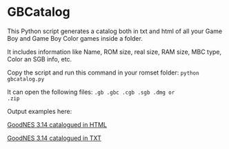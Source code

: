 GBCatalog
=========

This Python script generates a catalog both in txt and html of all your Game Boy and Game Boy Color games inside a folder.

It includes information like Name, ROM size, real size, RAM size, MBC type, Color an SGB info, etc.

Copy the script and run this command in your romset folder: <code>python gbcatalog.py</code> 

It can open the following files: <code>.gb .gbc .cgb .sgb .dmg or .zip</code> 

Output examples here: 

[GoodNES 3.14 catalogued in HTML](http://www.ignaciosanchezgines.com/nescatalog/nescatalog.htm)

[GoodNES 3.14 catalogued in TXT](http://www.ignaciosanchezgines.com/nescatalog/nescatalog.txt)
